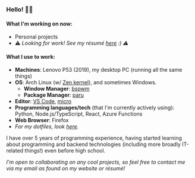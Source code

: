 ### Hello! 👋🏼

#### What I'm working on now:

- Personal projects
- ⚠️ *Looking for work! See my résumé [here](https://github.com/avigloz/resume-latex/blob/master/2021/avi_resume03_21.pdf) :) ⚠️*

#### What I use to work:
- **Machines**: Lenovo P53 (2019), my desktop PC (running all the same things)
- **OS**: Arch Linux (w/ [Zen kernel](https://github.com/zen-kernel/zen-kernel)), and sometimes Windows.
  - **Window Manager**: [bspwm](https://github.com/baskerville/bspwm/)
  - **Package Manager**: [paru](https://github.com/Morganamilo/paru)
- **Editor**: [VS Code](https://github.com/microsoft/vscode), [micro](https://github.com/zyedidia/micro)
- **Programming languages/tech** (that I'm currently actively using): Python, Node.js/TypeScript, React, Azure Functions
- **Web Browser**: Firefox
- *For my dotfiles, look [here](https://github.com/avigloz/dotfiles).*

I have over 5 years of programming experience, having started learning about programming and backend technologies (including more broadly IT-related things!) even before high school. 

*I'm open to collaborating on any cool projects, so feel free to contact me via my email as found on my website or résumé!*

